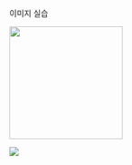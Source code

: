 이미지 실습

<img src='https://octodex.github.com/images/yaktocat.png' width=200>


![](https://octodex.github.com/images/yaktocat.png)


